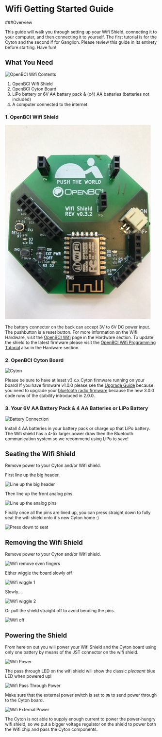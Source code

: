 # Wifi Getting Started Guide
###Overview

This guide will walk you through setting up your Wifi Shield, connecting it to your computer, and then connecting it to yourself. The first tutorial is for the Cyton and the second if for Ganglion. Please review this guide in its entirety before starting. Have fun!


## What You Need

![OpenBCI Wifi Contents](../assets/images/wifi_what_you_need.png)

 1. OpenBCI Wifi Shield
 2. OpenBCI Cyton Board
 3. LiPo battery or 6V AA battery pack & (x4) AA batteries (batteries not included)
 4. A computer connected to the internet

### 1. OpenBCI Wifi Shield

![OpenBCI Wifi Shield](../assets/images/wifi_head_shot.jpg)

The battery connector on the back can accept 3V to 6V DC power input. The pushbutton is a reset button. For more information on the Wifi Hardware, visit the [OpenBCI Wifi](http://docs.openbci.com/Hardware/11-Wifi) page in the Hardware section. To update the shield to the latest firmware please visit the [OpenBCI Wifi Programming Tutorial](http://docs.openbci.com/Hardware/11-Wifi_Programming_Tutorial) also in the Hardware section.


### 2. OpenBCI Cyton Board

![Cyton](../assets/images/wifi_cyton.png)

Please be sure to have at least v3.x.x Cyton firmware running on your board! If you have firmware v1.0.0 please see the [Upgrade Guide](https://github.com/OpenBCI/OpenBCI_32bit_Library/blob/dev-3.0.0/UPGRADE_GUIDE.md) because you need to upgrade your [bluetooth radio firmware](https://github.com/OpenBCI/OpenBCI_Radios) because the new 3.0.0 code runs of the stability introduced in 2.0.0.

### 3. Your 6V AA Battery Pack & 4 AA Batteries or LiPo Battery

![Battery Connection](../assets/images/wifi_battery_connection.png)

Install 4 AA batteries in your battery pack or charge up that LiPo battery. The Wifi shield has a 4-5x larger power draw then the Bluetooth communication system so we recommend using LiPo to save!

## Seating the Wifi Shield

Remove power to your Cyton and/or Wifi shield.

First line up the big header.

![Line up the big header](../assets/images/wifi_seating_1.png)

Then line up the front analog pins.

![Line up the analog pins](../assets/images/wifi_seating_2.png)

Finally once all the pins are lined up, you can press straight down to fully seat the wifi shield onto it's new Cyton home :)

![Press down to seat](../assets/images/wifi_seating_3.png)

## Removing the Wifi Shield

Remove power to your Cyton and/or Wifi shield.

![Wifi remove even fingers](../assets/images/wifi_removing_1.png)

Either wiggle the board slowly off

![Wifi wiggle 1](../assets/images/wifi_removing_2.png)

Slowly...

![Wifi wiggle 2](../assets/images/wifi_removing_3.png)

Or pull the shield straight off to avoid bending the pins.

![Wifi off](../assets/images/wifi_removing_4.png)

## Powering the Shield

From here on out you will power your Wifi Shield and the Cyton board using only one battery by means of the JST connector on the wifi shield.

![Wifi Power](../assets/images/wifi_battery_connection.png)

The pass through LED on the wifi shield will show the classic _pleasant_ blue LED when powered up!

![Wifi Pass Through Power](../assets/images/wifi_pass_through_power.png)

Make sure that the external power switch is set to `ON` to send power through to the Cyton board.

![Wifi External Power](../assets/images/wifi_what_you_need.png)

The Cyton is not able to supply enough current to power the power-hungry wifi shield, so we put a bigger voltage regulator on the shield to power both the Wifi chip and pass the Cyton components.
